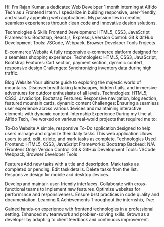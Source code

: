 Hi! I'm Rajan Kumar, a dedicated Web Developer 1 month interning at Alfido Tech as a Frontend Intern. I specialize in building responsive, user-friendly, and visually appealing web applications. My passion lies in creating seamless experiences through clean code and innovative design solutions.

Technologies & Skills
Frontend Development: HTML5, CSS3, JavaScript
Frameworks: Bootstrap, React.js, Express.js
Version Control: Git & GitHub
Development Tools: VSCode, Webpack, Browser Developer Tools
Projects

E-commerce Website
A fully responsive e-commerce platform designed for a seamless shopping experience.
Technologies: HTML5, CSS3, JavaScript, Bootstrap
Features: Cart section, payment section, dynamic content, responsive design
Challenges: Synchronizing inventory data during high traffic.

Blog Website
Your ultimate guide to exploring the majestic world of mountains. Discover breathtaking landscapes, hidden trails, and immersive adventures for outdoor enthusiasts of all levels.
Technologies: HTML5, CSS3, JavaScript, Bootstrap
Features: Responsive navigation, blog section, featured mountain cards, dynamic content
Challenges: Ensuring a seamless user experience across various devices and maintaining interactive elements with dynamic content.
Internship Experience
During my time at Alfido Tech, I’ve worked on various real-world projects that required me to:

To-Do Website
A simple, responsive To-Do application designed to help users manage and organize their daily tasks. This web application allows users to add, edit, delete, and mark tasks as complete.
Technologies Used
Frontend: HTML5, CSS3, JavaScript
Frameworks: Bootstrap
Backend: N/A (Frontend Only)
Version Control: Git & GitHub
Development Tools: VSCode, Webpack, Browser Developer Tools

Features
Add new tasks with a title and description.
Mark tasks as completed or pending.
Edit task details.
Delete tasks from the list.
Responsive design for mobile and desktop devices.

Develop and maintain user-friendly interfaces.
Collaborate with cross-functional teams to implement new features.
Optimize websites for performance and responsiveness.
Ensure best practices in code quality and documentation.
Learning & Achievements
Throughout the internship, I've:

Gained hands-on experience with frontend technologies in a professional setting.
Enhanced my teamwork and problem-solving skills.
Grown as a developer by adapting to client feedback and continuous improvement.
